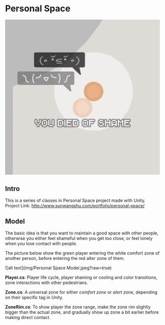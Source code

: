# Personal Space
![alt text](img/tb2.png?raw=true)

## Intro
This is a series of classes in Personal Space project made with Unity.
Project Link: http://www.sunwangshu.com/portfolio/personal-space/

## Model
The basic idea is that you want to maintain a good space with other people, otherwise you either feel shameful when you get too close, or feel lonely when you lose contact with people.

The picture below show the green player entering the white comfort zone of another person, before entering the red alter zone of them.

![alt text](img/Personal Space Model.jpeg?raw=true)

**Player.cs**: Player life cycle, player shaming or cooling and color transitions, zone interactions with other pedestrians.

**Zone.cs**: A universal zone for either *comfort zone* or *alert zone*, depending on their specific tag in Unity.

**ZoneRim.cs**: To show player the zone range, make the zone rim slightly bigger than the actual zone, and gradually show up zone a bit earlier before making direct contact.

